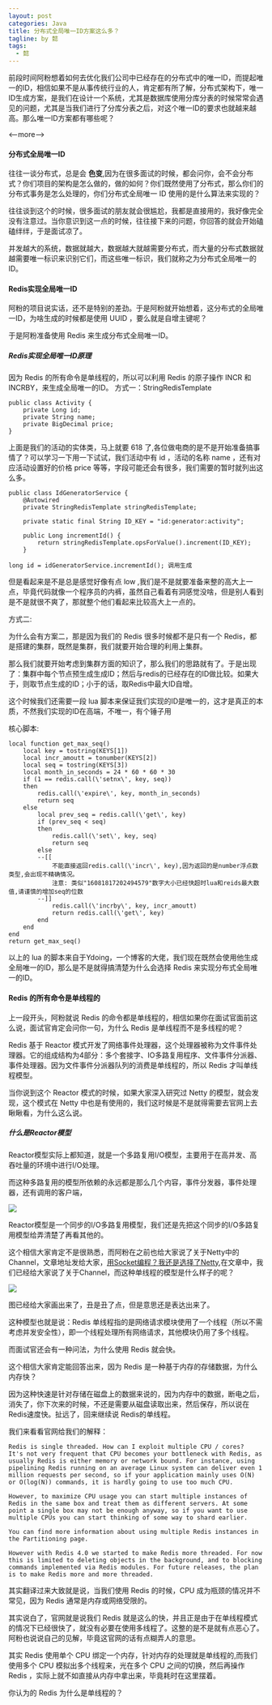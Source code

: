 ```yaml
---
layout: post
categories: Java
title: 分布式全局唯一ID方案这么多？
tagline: by 懿
tags: 
  - 懿
---
```


前段时间阿粉想着如何去优化我们公司中已经存在的分布式中的唯一ID，而提起唯一的ID，相信如果不是从事传统行业的人，肯定都有所了解，分布式架构下，唯一ID生成方案，是我们在设计一个系统，尤其是数据库使用分库分表的时候常常会遇见的问题，尤其是当我们进行了分库分表之后，对这个唯一ID的要求也就越来越高。那么唯一ID方案都有哪些呢？

<--more-->

#### 分布式全局唯一ID

往往一谈分布式，总是会 **色变**,因为在很多面试的时候，都会问你，会不会分布式？你们项目的架构是怎么做的，做的如何？你们既然使用了分布式，那么你们的分布式事务是怎么处理的，你们分布式全局唯一 ID 使用的是什么算法来实现的？

往往谈到这个的时候，很多面试的朋友就会很尴尬，我都是直接用的，我好像完全没有注意过。当你意识到这一点的时候，往往接下来的问题，你回答的就会开始磕磕绊绊，于是面试凉了。

并发越大的系统，数据就越大，数据越大就越需要分布式，而大量的分布式数据就越需要唯一标识来识别它们，而这些唯一标识，我们就称之为分布式全局唯一的ID。

#### Redis实现全局唯一ID

阿粉的项目说实话，还不是特别的差劲。于是阿粉就开始想着，这分布式的全局唯一ID，为啥生成的时候都是使用 UUID ，要么就是自增主键呢？

于是阿粉准备使用 Redis 来生成分布式全局唯一ID。

##### Redis实现全局唯一ID原理

因为 Redis 的所有命令是单线程的，所以可以利用 Redis 的原子操作 INCR 和 INCRBY，来生成全局唯一的ID。
方式一：StringRedisTemplate

```
public class Activity {
    private Long id;
    private String name;
    private BigDecimal price;
}
```

上面是我们的活动的实体类，马上就要 618 了,各位做电商的是不是开始准备搞事情了？可以学习一下用一下试试，我们活动中有 id ，活动的名称 name ，还有对应活动设置好的价格 price 等等，字段可能还会有很多，我们需要的暂时就列出这么多。

```
public class IdGeneratorService {
    @Autowired
    private StringRedisTemplate stringRedisTemplate;

    private static final String ID_KEY = "id:generator:activity";

    public Long incrementId() {
        return stringRedisTemplate.opsForValue().increment(ID_KEY);
    }
```

```
long id = idGeneratorService.incrementId(); 调用生成
```

但是看起来是不是总是感觉好像有点 low ,我们是不是就要准备来整的高大上一点，毕竟代码就像一个程序员的内裤，虽然自己看着有洞感觉没啥，但是别人看到是不是就很不爽了，那就整个他们看起来比较高大上一点的。

方式二:

为什么会有方案二，那是因为我们的 Redis 很多时候都不是只有一个 Redis，都是搭建的集群，既然是集群，我们就要开始合理的利用上集群。

那么我们就要开始考虑到集群方面的知识了，那么我们的思路就有了。于是出现了：集群中每个节点预生成生成ID；然后与redis的已经存在的ID做比较。如果大于，则取节点生成的ID；小于的话，取Redis中最大ID自增。

这个时候我们还需要一段 lua 脚本来保证我们实现的ID是唯一的，这才是真正的本质，不然我们实现的ID在高端，不唯一，有个锤子用

核心脚本:

```
local function get_max_seq()
    local key = tostring(KEYS[1])
    local incr_amoutt = tonumber(KEYS[2])
    local seq = tostring(KEYS[3])
    local month_in_seconds = 24 * 60 * 60 * 30
    if (1 == redis.call(\'setnx\', key, seq))
    then
        redis.call(\'expire\', key, month_in_seconds)
        return seq
    else
        local prev_seq = redis.call(\'get\', key)
        if (prev_seq < seq)
        then
            redis.call(\'set\', key, seq)
            return seq
        else
        --[[
            不能直接返回redis.call(\'incr\', key),因为返回的是number浮点数类型,会出现不精确情况。
            注意: 类似"16081817202494579"数字大小已经快超时lua和reids最大数值,请谨慎的增加seq的位数
        --]]
            redis.call(\'incrby\', key, incr_amoutt)
            return redis.call(\'get\', key)
        end
    end
end
return get_max_seq()
```

以上的 lua 的脚本来自于Ydoing，一个博客的大佬，我们现在既然会使用他生成全局唯一的ID，那么是不是就得搞清楚为什么会选择 Redis 来实现分布式全局唯一的ID。

#### Redis 的所有命令是单线程的

上一段开头，阿粉就说 Redis 的命令都是单线程的，相信如果你在面试官面前这么说，面试官肯定会问你一句，为什么 Redis 是单线程而不是多线程的呢？

Redis 基于 Reactor 模式开发了网络事件处理器，这个处理器被称为文件事件处理器。它的组成结构为4部分：多个套接字、IO多路复用程序、文件事件分派器、事件处理器。因为文件事件分派器队列的消费是单线程的，所以 Redis 才叫单线程模型。

当你说到这个 Reactor 模式的时候，如果大家深入研究过 Netty 的模型，就会发现，这个模式在 Netty 中也是有使用的，我们这时候是不是就得需要去官网上去瞅瞅看，为什么这么说。

##### 什么是Reactor模型

Reactor模型实际上都知道，就是一个多路复用I/O模型，主要用于在高并发、高吞吐量的环境中进行I/O处理。

而这种多路复用的模型所依赖的永远都是那么几个内容，事件分发器，事件处理器，还有调用的客户端，

![](http://www.justdojava.com/assets/images/2019/java/image_yi/2021/05-17/1.jpg)

Reactor模型是一个同步的I/O多路复用模型，我们还是先把这个同步的I/O多路复用模型给弄清楚了再看其他的。

这个相信大家肯定不是很熟悉，而阿粉在之前也给大家说了关于Netty中的Channel，文章地址发给大家，[用Socket编程？我还是选择了Netty](https://mp.weixin.qq.com/s/MLZC24_EEi9yGOCC4_hZcA),在文章中，我们已经给大家说了关于Channel，而这种单线程的模型是什么样子的呢？

![](http://www.chuyikeji.cn/image/1.jpg)

图已经给大家画出来了，丑是丑了点，但是意思还是表达出来了。

这种模型也就是说：Redis 单线程指的是网络请求模块使用了一个线程（所以不需考虑并发安全性），即一个线程处理所有网络请求，其他模块仍用了多个线程。

而面试官还会有一种问法，为什么使用 Redis 就会快。

这个相信大家肯定能回答出来，因为 Redis 是一种基于内存的存储数据，为什么内存快？

因为这种快速是针对存储在磁盘上的数据来说的，因为内存中的数据，断电之后，消失了，你下次来的时候，不还是需要从磁盘读取出来，然后保存，所以说在Redis速度快。扯远了，回来继续说 Redis的单线程。

我们来看看官网给我们的解释：

```
Redis is single threaded. How can I exploit multiple CPU / cores?
It's not very frequent that CPU becomes your bottleneck with Redis, as usually Redis is either memory or network bound. For instance, using pipelining Redis running on an average Linux system can deliver even 1 million requests per second, so if your application mainly uses O(N) or O(log(N)) commands, it is hardly going to use too much CPU.

However, to maximize CPU usage you can start multiple instances of Redis in the same box and treat them as different servers. At some point a single box may not be enough anyway, so if you want to use multiple CPUs you can start thinking of some way to shard earlier.

You can find more information about using multiple Redis instances in the Partitioning page.

However with Redis 4.0 we started to make Redis more threaded. For now this is limited to deleting objects in the background, and to blocking commands implemented via Redis modules. For future releases, the plan is to make Redis more and more threaded.
```

其实翻译过来大致就是说，当我们使用 Redis 的时候，CPU 成为瓶颈的情况并不常见，因为 Redis 通常是内存或网络受限的。

其实说白了，官网就是说我们 Redis 就是这么的快，并且正是由于在单线程模式的情况下已经很快了，就没有必要在使用多线程了。这整的是不是就有点恶心了。阿粉也说说自己的见解，毕竟这官网的话有点糊弄人的意思。

其实 Redis 使用单个 CPU 绑定一个内存，针对内存的处理就是单线程的,而我们使用多个 CPU 模拟出多个线程来，光在多个 CPU 之间的切换，然后再操作 Redis ，实际上就不如直接从内存中拿出来，毕竟耗时在这里摆着。

你认为的 Redis 为什么是单线程的？